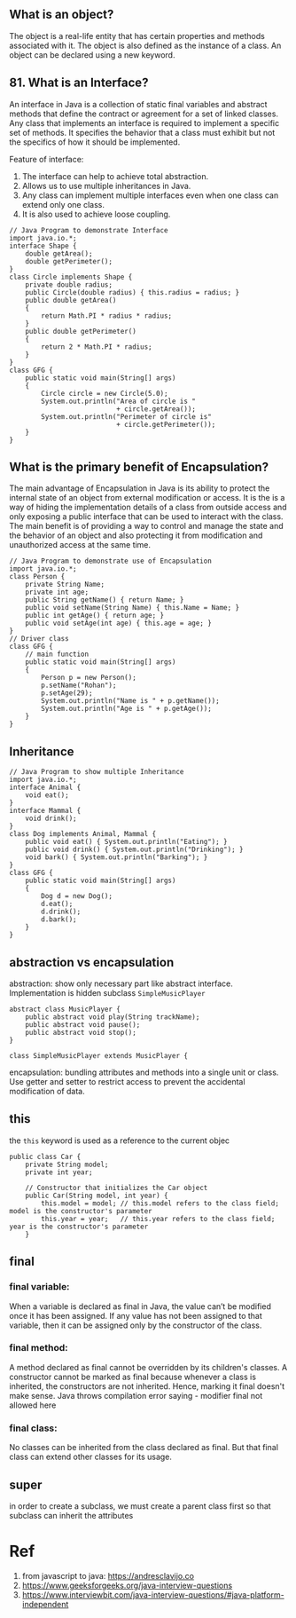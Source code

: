 ## What is an object?
The object is a real-life entity that has certain properties and methods associated with it. The object is also defined as the instance of a class. An object can be declared using a new keyword.

## 81. What is an Interface?
An interface in Java is a collection of static final variables and abstract methods that define the contract or agreement for a set of linked classes. Any class that implements an interface is required to implement a specific set of methods. It specifies the behavior that a class must exhibit but not the specifics of how it should be implemented.

Feature of interface:
1. The interface can help to achieve total abstraction.
2. Allows us to use multiple inheritances in Java.
3. Any class can implement multiple interfaces even when one class can extend only one class.
4. It is also used to achieve loose coupling.

```
// Java Program to demonstrate Interface
import java.io.*;
interface Shape {
    double getArea();
    double getPerimeter();
}
class Circle implements Shape {
    private double radius;
    public Circle(double radius) { this.radius = radius; }
    public double getArea()
    {
        return Math.PI * radius * radius;
    }
    public double getPerimeter()
    {
        return 2 * Math.PI * radius;
    }
}
class GFG {
    public static void main(String[] args)
    {
        Circle circle = new Circle(5.0);
        System.out.println("Area of circle is "
                           + circle.getArea());
        System.out.println("Perimeter of circle is"
                           + circle.getPerimeter());
    }
}
```

## What is the primary benefit of Encapsulation? 
The main advantage of Encapsulation in Java is its ability to protect the internal state of an object from external modification or access. It is the is a way of hiding the implementation details of a class from outside access and only exposing a public interface that can be used to interact with the class. The main benefit is of providing a way to control and manage the state and the behavior of an object and also protecting it from modification and unauthorized access at the same time. 

```
// Java Program to demonstrate use of Encapsulation
import java.io.*;
class Person {
    private String Name;
    private int age;
    public String getName() { return Name; }
    public void setName(String Name) { this.Name = Name; }
    public int getAge() { return age; }
    public void setAge(int age) { this.age = age; }
}
// Driver class
class GFG {
    // main function
    public static void main(String[] args)
    {
        Person p = new Person();
        p.setName("Rohan");
        p.setAge(29);
        System.out.println("Name is " + p.getName());
        System.out.println("Age is " + p.getAge());
    }
}
```

## Inheritance
```
// Java Program to show multiple Inheritance
import java.io.*;
interface Animal {
    void eat();
}
interface Mammal {
    void drink();
}
class Dog implements Animal, Mammal {
    public void eat() { System.out.println("Eating"); }
    public void drink() { System.out.println("Drinking"); }
    void bark() { System.out.println("Barking"); }
}
class GFG {
    public static void main(String[] args)
    {
        Dog d = new Dog();
        d.eat();
        d.drink();
        d.bark();
    }
}
```

## abstraction vs encapsulation 
abstraction: show only necessary part like abstract interface. Implementation is hidden subclass `SimpleMusicPlayer`

```
abstract class MusicPlayer {
    public abstract void play(String trackName);
    public abstract void pause();
    public abstract void stop();
}

class SimpleMusicPlayer extends MusicPlayer {
```

encapsulation: bundling attributes and methods into a single unit or class. Use getter and setter to restrict access to prevent the accidental modification of data.


## this
the `this` keyword is used as a reference to the current objec
```
public class Car {
    private String model;
    private int year;

    // Constructor that initializes the Car object
    public Car(String model, int year) {
        this.model = model; // this.model refers to the class field; model is the constructor's parameter
        this.year = year;   // this.year refers to the class field; year is the constructor's parameter
    }
```

## final

### final variable:
When a variable is declared as final in Java, the value can’t be modified once it has been assigned.
If any value has not been assigned to that variable, then it can be assigned only by the constructor of the class.
### final method:
A method declared as final cannot be overridden by its children's classes.
A constructor cannot be marked as final because whenever a class is inherited, the constructors are not inherited. Hence, marking it final doesn't make sense. Java throws compilation error saying - modifier final not allowed here
### final class:
No classes can be inherited from the class declared as final. But that final class can extend other classes for its usage.

## super
in order to create a subclass, we must create a parent class first so that subclass can inherit the attributes

# Ref
1. from javascript to java: https://andresclavijo.co
2. https://www.geeksforgeeks.org/java-interview-questions
3. https://www.interviewbit.com/java-interview-questions/#java-platform-independent
